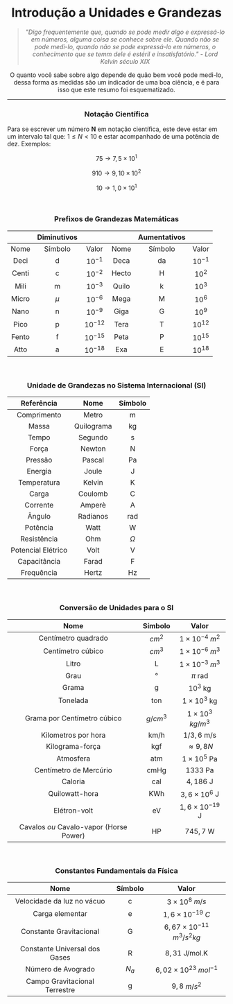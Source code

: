 <div align="center">

# Introdução a Unidades e Grandezas

>_"Digo frequentemente que, quando se pode medir algo e expressá-lo em números, alguma coisa se conhece sobre ele. Quando não se pode medi-lo, quando não se pode expressá-lo em números, o conhecimento que se temm dele é estéril e insatisfatório."_ - _Lord Kelvin século XIX_

O quanto você sabe sobre algo depende de quão bem você pode medi-lo, dessa forma as medidas são um indicador de uma boa ciência, e é para isso que este resumo foi esquematizado.


</div>

---

<h3 align="center"><b>Notação Científica</b></h3></n>

Para se escrever um número $\textbf{N}$ em notação científica, este deve estar em um intervalo tal que: $1 \leq N < 10$ e estar acompanhado de uma potência de dez. Exemplos:

<div align="center">

$$75 \rightarrow 7,5 \times 10^{1}$$ 

$$910 \rightarrow 9,10 \times 10^{2}$$ 

$$10 \rightarrow 1,0 \times 10^{1}$$

</div><br/>

<h3 align="center"><b>Prefixos de Grandezas Matemáticas</b></h3></n>

<div align="center">

|      | Diminutivos |       |      | Aumentativos |       |
|:----:|:-----------:|:-----:|:----:|:------------:|:-----:|
| Nome | Símbolo     | Valor | Nome | Símbolo      | Valor |
| Deci | d | $10^{-1}$ | Deca | da| $10^{-1}$    |
| Centi | c | $10^{-2}$ | Hecto | H | $10^{2}$ |
| Mili | m | $10^{-3}$ | Quilo | k | $10^{3}$ |
| Micro| $\mu$ | $10^{-6}$ | Mega | M | $10^{6}$
| Nano | n | $10^{-9}$ | Giga | G | $10^{9}$ |
| Pico | p | $10^{-12}$ | Tera | T | $10^{12}$|
| Fento | f | $10^{-15}$ | Peta | P | $10^{15}$ |
| Atto | a | $10^{-18}$ | Exa | E | $10^{18}$ |

</div><br />

<h3 align="center"><b>Unidade de Grandezas no Sistema Internacional (SI)</b></h3></n>

<div align="center">

| Referência | Nome | Símbolo |
|:----------:|:----:|:-------:|
| Comprimento | Metro | m |
| Massa | Quilograma | kg |
| Tempo | Segundo | s |
| Força | Newton | N |
| Pressão | Pascal | Pa |
| Energia | Joule | J |
| Temperatura | Kelvin | K |
| Carga | Coulomb | C |
| Corrente | Amperè | A |
| Ângulo | Radianos | rad |
| Potência | Watt | W |
| Resistência | Ohm | $\Omega$ |
| Potencial Elétrico | Volt | V |
| Capacitância | Farad | F |
| Frequência | Hertz | Hz |

</div><br />

<h3 align="center"><b>Conversão de Unidades para o SI</b></h3></n>

<div align="center">

| Nome | Símbolo | Valor |
|:----:|:-------:|:-----:|
|Centímetro quadrado | $cm^{2}$ | $1 \times 10^{-4}$ $m^{2}$ |
| Centímetro cúbico | $cm^{3}$ | $1 \times 10^{-6}$ $m^{3}$ |
| Litro | L | $1 \times 10^{-3}$ $m^{3}$ |
| Grau | ° | $\pi$ rad|
| Grama | g | $10^{3}$ kg |
| Tonelada | ton | $1 \times 10^{3}$ kg|
| Grama por Centímetro cúbico | $g/cm^{3}$ | $1 \times 10^{3}$ $kg/m^{3}$ |
| Kilometros por hora | km/h | $1/3,6$ m/s|
| Kilograma-força | kgf | $\approx 9,8 N$|
| Atmosfera | atm | $1 \times 10^{5}$ Pa|
| Centímetro de Mercúrio | cmHg | $1333$ Pa|
| Caloria | cal | $4,186$ J|
| Quilowatt-hora | KWh | $3,6 \times 10^{6}$ J |
| Elétron-volt | eV | $1,6 \times 10^{-19}$ J|
| Cavalos _ou_ Cavalo-vapor (Horse Power) | HP | $745,7$ W |

</div><br />

<h3 align="center"><b>Constantes Fundamentais da Física</b></h3></n>

<div align="center">

| Nome | Símbolo | Valor |
|:----:|:-------:|:-----:|
| Velocidade da luz no vácuo | c | $3 \times 10^{8}$ $m/s$ |
| Carga elementar | e | $1,6 \times 10^{-19}$ $C$ |
| Constante Gravitacional | G | $6,67 \times 10^{-11}$ $m^{3}/s^{2}kg$ |
| Constante Universal dos Gases | R | $8,31$ J/mol.K|
| Número de Avogrado | $N_{a}$ | $6,02 \times 10^{23}$ $mol^{-1}$ |
| Campo Gravitacional Terrestre | g | $9,8$ $m/s^{2}$ |

</div>
